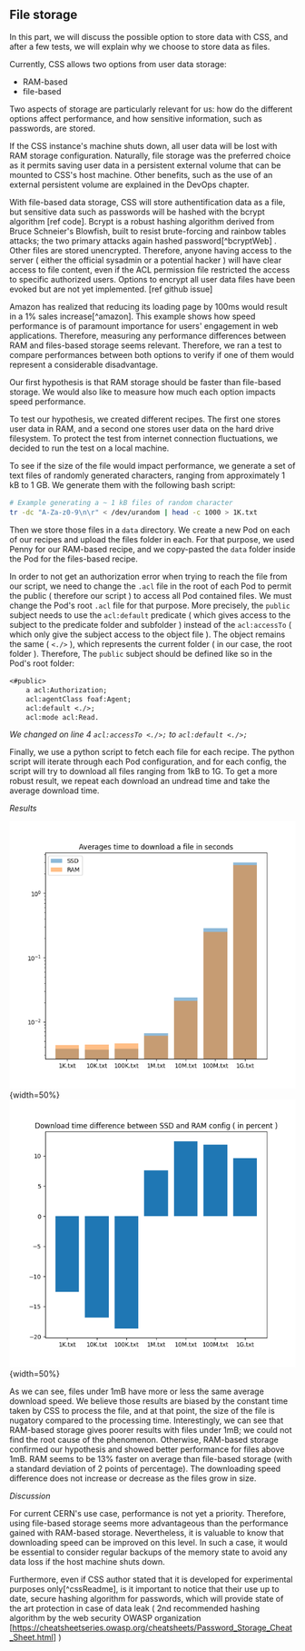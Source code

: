 
<!-- test localhost to avoid internet conecction noise -->
<!-- TODO test at CERN -->

##  File storage

In this part, we will discuss the possible option to store data with CSS, and after a few tests, we will explain why we choose to store data as files. 

Currently, CSS allows two options from user data storage:

  - RAM-based
  - file-based

Two aspects of storage are particularly relevant for us: how do the different options affect performance, and how sensitive information, such as passwords, are stored.<!--  After studying the two options and doing performance tests, we will argue why we choose to store user data as files for CERN's recipe.  -->

 If the CSS instance's machine shuts down, all user data will be lost with RAM storage configuration. Naturally, file storage was the preferred choice as it permits saving user data in a persistent external volume that can be mounted to CSS's host machine. Other benefits, such as the use of an external persistent volume are explained in the DevOps chapter. <!-- [TODO add link to chapter] -->
<!-- TODO expend PV benefice
 -->
With file-based data storage, CSS will store authentification data as a file, but sensitive data such as passwords will be hashed with the bcrypt algorithm [ref code]. Bcrypt is a robust hashing algorithm derived from Bruce Schneier's Blowfish, built to resist brute-forcing and rainbow tables attacks; the two primary attacks again hashed password[^bcryptWeb] . Other files are stored unencrypted. Therefore, anyone having access to the server ( either the official sysadmin or a potential hacker ) will have clear access to file content, even if the ACL permission file restricted the access to specific authorized users. Options to encrypt all user data files have been evoked but are not yet implemented. [ref github issue]

Amazon has realized that reducing its loading page by 100ms would result in a 1% sales increase[^amazon]. This example shows how speed performance is of paramount importance for users' engagement in web applications. Therefore, measuring any performance differences between RAM and files-based storage seems relevant. Therefore, we ran a test to compare performances between both options to verify if one of them would represent a considerable disadvantage. 

<!-- *Hypothesis*
 -->
Our first hypothesis is that RAM storage should be faster than file-based storage. <!-- TODO depend harddrive --> We would also like to measure how much each option impacts speed performance.
<!-- TODO But that depends on the material, specialy SSD HDD -->

<!-- *Method*
 -->
To test our hypothesis, we created different recipes. The first one stores user data in RAM, and a second one stores user data on the hard drive filesystem. <!-- (TODO THREE?) + add ref to the recipe--> To protect the test from internet connection fluctuations, we decided to run the test on a local machine. <!-- TODO Also CERN use shared ressources -->

To see if the size of the file would impact performance, we generate a set of text files of randomly generated characters, ranging from approximately 1 kB to 1 GB. We generate them with the following bash script:

```bash
# Example generating a ~ 1 kB files of random character
tr -dc "A-Za-z0-9\n\r" < /dev/urandom | head -c 1000 > 1K.txt
```

Then we store those files in a `data` directory. We create a new Pod on each of our recipes and upload the files folder in each. For that purpose, we used Penny for our RAM-based recipe, and we copy-pasted the `data` folder inside the Pod for the files-based recipe. <!-- THREE -->

In order to not get an authorization error when trying to reach the file from our script, we need to change the `.acl` file in the root of each Pod to permit the public ( therefore our script ) to access all Pod contained files. We must change the Pod's root `.acl` file for that purpose. More precisely, the `public` subject needs to use the `acl:default` predicate ( which gives access to the subject to the predicate folder and subfolder ) instead of the `acl:accessTo` ( which only give the subject access to the object file ). The object remains the same ( `<./>` ), which represents the current folder ( in our case, the root folder ). Therefore, The `public` subject should be defined like so in the Pod's root folder:

```
<#public>
    a acl:Authorization;
    acl:agentClass foaf:Agent;
    acl:default <./>;
    acl:mode acl:Read.
```

  *We changed on line 4 `acl:accessTo <./>;` to `acl:default <./>;`*

Finally, we use a python script to fetch each file for each recipe. The python script will iterate through each Pod configuration, and for each config, the script will try to download all files ranging from 1kB to 1G. To get a more robust result,  we repeat each download an undread time and take the average download time.


*Results*

![\label{dlTimePercent}](./assets/Figure2.png){width=50%}
![\label{dlTimeAverage}](./assets/Figure1.png){width=50%}

As we can see, files under 1mB have more or less the same average download speed. We believe those results are biased by the constant time taken by CSS to process the file, and at that point, the size of the file is nugatory compared to the processing time. Interestingly, we can see that RAM-based storage gives poorer results with files under 1mB; we could not find the root cause of the phenomenon. Otherwise, RAM-based storage confirmed our hypothesis and showed better performance for files above 1mB. RAM seems to be 13% faster on average than file-based storage (with a standard deviation of 2 points of percentage). The downloading speed difference does not increase or decrease as the files grow in size.

<!-- TODO redo test, get difference time
 -->

*Discussion*

For current CERN's use case, performance is not yet a priority. Therefore, using file-based storage seems more advantageous than the performance gained with RAM-based storage. Nevertheless, it is valuable to know that downloading speed can be improved on this level. In such a case,  it would be essential to consider regular backups of the memory state to avoid any data loss if the host machine shuts down.

Furthermore, even if CSS author stated that it is developed for experimental purposes only[^cssReadme], is it important to notice that their use up to date, secure hashing algorithm for passwords, which will provide state of the art protection in case of data leak ( 2nd recommended hashing algorithm by the web security OWASP organization [https://cheatsheetseries.owasp.org/cheatsheets/Password_Storage_Cheat_Sheet.html] )


<!--
  TODO test with at CERN
  TODO: From HHD we see that XXX slower than SSD, depends on harddrive
  TODO: ask Michal which infrastructure they have
  TODO performance test between file storage and RAM ( also HDD vs SDD )
  TODO test on alien
 -->



<!-- RAM more expensive + no much storage space + delete file if shutdown 
SSD persistent storage but slower
RAM: choice for small file with no loss risk
SSD: good for CERN -->

<!-- [^bcryptWeb]: http://citeseerx.ist.psu.edu/viewdoc/download?doi=10.1.1.1072.20&rep=rep1&type=pdf
[^amazon]:  https://www.researchgate.net/publication/220475549_Online_Experiments_Lessons_Learned/citation/download
 -->
[^cernStorageType]: https://clouddocs.web.cern.ch/file_shares/share_types.html


